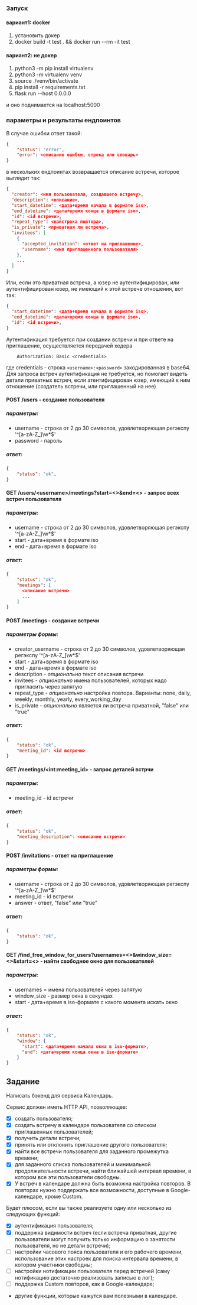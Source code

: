 ### Запуск

#### вариант1: docker
1. установить докер
2. docker build -t test . && docker run --rm -it test

#### вариант2: не докер
1. python3 -m pip install virtualenv
2. python3 -m virtualenv venv
3. source ./venv/bin/activate
4. pip install -r requirements.txt
5. flask run --host 0.0.0.0

и оно поднимается на localhost:5000

### параметры и результаты ендпоинтов

В случае ошибки ответ такой:
```json
{
    "status": "error",
    "error": <описание ошибки, строка или словарь>
}
```
в нескольких ендпоинтах возвращается описание встречи, которое выглядит так:
```json
{
  "creator": <имя пользователя, создавшего встречу>,
  "description": <описание>,
  "start_datetime": <дата+время начала в формате iso>,
  "end_datetime": <дата+время конца в формате iso>,
  "id": <id встречи>,
  "repeat_type": <найстрока повтора>,
  "is_private": <приватная ли встреча>,
  "invitees": [
    {
      "accepted_invitation": <ответ на приглашение>,
      "username": <имя приглашенного пользователя>
    },
    ...
  ]
}
```
Или, если это приватная встреча, а юзер не аутентифицирован, или аутентифицирован юзер, не имеющий к этой встрече отношения, вот так:
```json
{
  "start_datetime": <дата+время начала в формате iso>,
  "end_datetime": <дата+время конца в формате iso>,
  "id": <id встречи>,
}
```


Аутентификация требуется при создании встречи и при ответе на приглашение, осуществляется передачей хедера
```
    Authorization: Basic <credentials>
```
где credentials - строка `<username>:<password>` закодированная в base64. Для запроса встреч аутентификация не требуется, но помогает видеть детали приватных встреч, если атентифицирован юзер, имеющий к ним отношение (создатель встречи, или приглашенный на нее)


#### POST /users - создание пользователя
##### параметры:
* username - строка от 2 до 30 символов, удовлетворяющая регэкспу '^[a-zA-Z_]\\w*$'
* password - пароль
##### ответ:
```json
{
    "status": "ok",
}
```

#### GET /users/\<username>/meetings?start=<>&end=<> - запрос всех встреч пользователя
##### параметры:
* username - строка от 2 до 30 символов, удовлетворяющая регэкспу '^[a-zA-Z_]\\w*$'
* start - дата+время в формате iso 
* end - дата+время в формате iso
##### ответ:
```json
{
    "status": "ok", 
    "meetings": [
      <описание встречи>
      ...
    ]
}
```

#### POST /meetings - создание встречи
##### параметры формы:
* creator_username - строка от 2 до 30 символов, удовлетворяющая регэкспу '^[a-zA-Z_]\\w*$'
* start - дата+время в формате iso 
* end - дата+время в формате iso
* description - *опционально* текст описания встречи
* invitees - *опционально* имена пользователей, которых надо пригласить через запятую
* repeat_type - *опционально* настройка повтора. Варианты: none, daily, weekly, monthly, yearly, every_working_day
* is_private - *опционально* является ли встреча приватной, "false" или "true"
##### ответ:
```json
{
    "status": "ok",
    "meeting_id": <id встречи>
}
```

#### GET /meetings/\<int:meeting_id> - запрос деталей встрчи
##### параметры:
* meeting_id - id встречи
##### ответ:
```json
{
    "status": "ok",
    "meeting_description": <описание встречи>
}
```

#### POST /invitations - ответ на приглашение
##### параметры формы:
* username - строка от 2 до 30 символов, удовлетворяющая регэкспу '^[a-zA-Z_]\\w*$'
* meeting_id - id встречи
* answer - ответ, "false" или "true"
##### ответ:
```json
{
    "status": "ok",
}
```

#### GET /find_free_window_for_users?usernames=<>&window_size=<>&start=<> - найти свободное окно для пользователей
##### параметры:
* usernames = имена пользователей через запятую
* window_size - размер окна в секундах
* start - дата+время в iso-формате с какого момента искать окно
##### ответ:
```json
{
    "status": "ok",
    "window": {
      "start": <дата+время начала окна в iso-формате>,
      "end": <дата+время конца окна в iso-формате>
    }
}
```


## Задание

Написать бэкенд для сервиса Календарь.

Сервис должен иметь HTTP API, позволяющее:
* [x] создать пользователя;
* [x] создать встречу в календаре пользователя со списком приглашенных пользователей;
* [x] получить детали встречи;
* [x] принять или отклонить приглашение другого пользователя;
* [x] найти все встречи пользователя для заданного промежутка времени;
* [x] для заданного списка пользователей и минимальной продолжительности встречи, найти ближайшей интервал времени, в котором все эти пользователи свободны.
* [x] У встреч в календаре должна быть возможна настройка повторов. В повторах нужно поддержать все возможности, доступные в Google-календаре, кроме Сustom.

Будет плюсом, если вы также реализуете одну или несколько из следующих функций:
* [x] аутентификация пользователя;
* [x] поддержка видимости встреч (если встреча приватная, другие пользователи могут получить только информацию о занятости пользователя, но не детали встречи);
* [ ] настройки часового пояса пользователя и его рабочего времени, использование этих настроек для поиска интервала времени, в котором участники свободны;
* [ ] настройки нотификации пользователя перед встречей (саму нотификацию достаточно реализовать записью в лог);
* [ ] поддержка Custom повторов, как в Google-календаре;
* другие функции, которые кажутся вам полезными в календаре.


